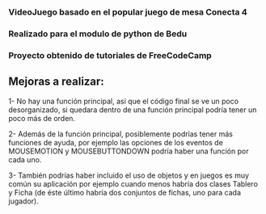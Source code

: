 ### VideoJuego basado en el popular juego de mesa Conecta 4
### Realizado para el modulo de python de Bedu
### Proyecto obtenido de tutoriales de FreeCodeCamp
## Mejoras a realizar:

1- No hay una función principal, así que el código final se ve un poco desorganizado, si quedara dentro de una función principal podría tener un poco más de orden.

2- Además de la función principal, posiblemente podrías tener más funciones de ayuda, por ejemplo las opciones de los eventos de MOUSEMOTION y MOUSEBUTTONDOWN podría haber una función por cada uno.

3- También podrías haber incluido el uso de objetos y en juegos es muy común su aplicación por ejemplo cuando menos habría dos clases Tablero y Ficha (de éste último habría dos conjuntos de fichas, uno para cada jugador).

